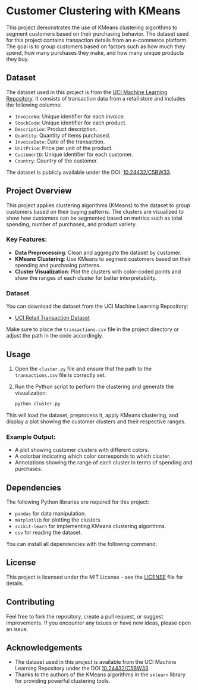 # Customer Clustering with KMeans

This project demonstrates the use of KMeans clustering algorithms to segment customers based on their purchasing behavior. The dataset used for this project contains transaction details from an e-commerce platform. The goal is to group customers based on factors such as how much they spend, how many purchases they make, and how many unique products they buy.

## Dataset

The dataset used in this project is from the [UCI Machine Learning Repository](https://github.com/uci-ml-repo/ucimlrepo). It consists of transaction data from a retail store and includes the following columns:

- `InvoiceNo`: Unique identifier for each invoice.
- `StockCode`: Unique identifier for each product.
- `Description`: Product description.
- `Quantity`: Quantity of items purchased.
- `InvoiceDate`: Date of the transaction.
- `UnitPrice`: Price per unit of the product.
- `CustomerID`: Unique identifier for each customer.
- `Country`: Country of the customer.

The dataset is publicly available under the DOI: [10.24432/C5BW33](https://doi.org/10.24432/C5BW33).

## Project Overview

This project applies clustering algorithms (KMeans) to the dataset to group customers based on their buying patterns. The clusters are visualized to show how customers can be segmented based on metrics such as total spending, number of purchases, and product variety.

### Key Features:
- **Data Preprocessing**: Clean and aggregate the dataset by customer.
- **KMeans Clustering**: Use KMeans to segment customers based on their spending and purchasing patterns.
- **Cluster Visualization**: Plot the clusters with color-coded points and show the ranges of each cluster for better interpretability.
  
### Dataset

You can download the dataset from the UCI Machine Learning Repository:
- [UCI Retail Transaction Dataset](https://doi.org/10.24432/C5BW33)

Make sure to place the `transactions.csv` file in the project directory or adjust the path in the code accordingly.

## Usage

1. Open the `cluster.py` file and ensure that the path to the `transactions.csv` file is correctly set.

2. Run the Python script to perform the clustering and generate the visualization:

    ```bash
    python cluster.py
    ```

This will load the dataset, preprocess it, apply KMeans clustering, and display a plot showing the customer clusters and their respective ranges.

### Example Output:
- A plot showing customer clusters with different colors.
- A colorbar indicating which color corresponds to which cluster.
- Annotations showing the range of each cluster in terms of spending and purchases.

## Dependencies

The following Python libraries are required for this project:

- `pandas` for data manipulation.
- `matplotlib` for plotting the clusters.
- `scikit-learn` for implementing KMeans clustering algorithms.
- `csv` for reading the dataset.

You can install all dependencies with the following command:

## License

This project is licensed under the MIT License - see the [LICENSE](LICENSE) file for details.

## Contributing

Feel free to fork the repository, create a pull request, or suggest improvements. If you encounter any issues or have new ideas, please open an issue.

## Acknowledgements

- The dataset used in this project is available from the UCI Machine Learning Repository under the DOI [10.24432/C5BW33](https://doi.org/10.24432/C5BW33).
- Thanks to the authors of the KMeans algorithms in the `sklearn` library for providing powerful clustering tools.
